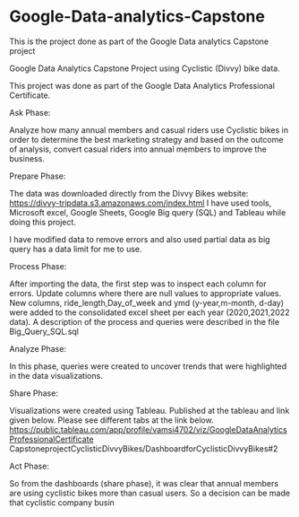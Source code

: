 # Google-Data-analytics-Capstone
This is the project done as part of the Google Data analytics Capstone project

Google Data Analytics Capstone Project using Cyclistic (Divvy) bike data.

This project was done as part of the Google Data Analytics Professional Certificate.

Ask Phase:

Analyze how many annual members and casual riders use Cyclistic bikes in order to determine
the best marketing strategy and based on the outcome of analysis, convert casual riders into
annual members to improve the business.

Prepare Phase:

The data was downloaded directly from the Divvy Bikes website:
https://divvy-tripdata.s3.amazonaws.com/index.html
I have used tools, Microsoft excel, Google Sheets, Google Big query (SQL) and Tableau while
doing this project.

I have modified data to remove errors and also used partial data as big query has a data limit for
me to use.

Process Phase:

After importing the data, the first step was to inspect each column for errors. Update columns
where there are null values to appropriate values. New columns, ride_length,Day_of_week and
ymd (y-year,m-month, d-day) were added to the consolidated excel sheet per each year
(2020,2021,2022 data). A description of the process and queries were described in the file
Big_Query_SQL.sql

Analyze Phase:

In this phase, queries were created to uncover trends that were highlighted in the data
visualizations.

Share Phase:

Visualizations were created using Tableau. Published at the tableau and link given below.
Please see different tabs at the link below.
https://public.tableau.com/app/profile/vamsi4702/viz/GoogleDataAnalyticsProfessionalCertificate
CapstoneprojectCyclisticDivvyBikes/DashboardforCyclisticDivvyBikes#2

Act Phase:

So from the dashboards (share phase), it was clear that annual members are using cyclistic
bikes more than casual users. So a decision can be made that cyclistic company busin
